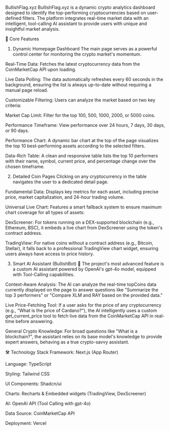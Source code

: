 BullishFlag.xyz
BullishFlag.xyz is a dynamic crypto analytics dashboard designed to identify the top-performing cryptocurrencies based on user-defined filters. The platform integrates real-time market data with an intelligent, tool-calling AI assistant to provide users with unique and insightful market analysis.

🚀 Core Features
1. Dynamic Homepage Dashboard
The main page serves as a powerful control center for monitoring the crypto market's momentum.

Real-Time Data: Fetches the latest cryptocurrency data from the CoinMarketCap API upon loading.

Live Data Polling: The data automatically refreshes every 60 seconds in the background, ensuring the list is always up-to-date without requiring a manual page reload.

Customizable Filtering: Users can analyze the market based on two key criteria:

Market Cap Limit: Filter for the top 100, 500, 1000, 2000, or 5000 coins.

Performance Timeframe: View performance over 24 hours, 7 days, 30 days, or 90 days.

Performance Chart: A dynamic bar chart at the top of the page visualizes the top 10 best-performing assets according to the selected filters.

Data-Rich Table: A clean and responsive table lists the top 10 performers with their name, symbol, current price, and percentage change over the chosen timeframe.

2. Detailed Coin Pages
Clicking on any cryptocurrency in the table navigates the user to a dedicated detail page.

Fundamental Data: Displays key metrics for each asset, including precise price, market capitalization, and 24-hour trading volume.

Universal Live Chart: Features a smart fallback system to ensure maximum chart coverage for all types of assets:

DexScreener: For tokens running on a DEX-supported blockchain (e.g., Ethereum, BSC), it embeds a live chart from DexScreener using the token's contract address.

TradingView: For native coins without a contract address (e.g., Bitcoin, Stellar), it falls back to a professional TradingView chart widget, ensuring users always have access to price history.

3. Smart AI Assistant (BullishBot) 🤖
The project's most advanced feature is a custom AI assistant powered by OpenAI's gpt-4o model, equipped with Tool-Calling capabilities.

Context-Aware Analysis: The AI can analyze the real-time topCoins data currently displayed on the page to answer questions like "Summarize the top 3 performers" or "Compare XLM and RAY based on the provided data."

Live Price-Fetching Tool: If a user asks for the price of any cryptocurrency (e.g., "What is the price of Cardano?"), the AI intelligently uses a custom get_current_price tool to fetch live data from the CoinMarketCap API in real-time before answering.

General Crypto Knowledge: For broad questions like "What is a blockchain?", the assistant relies on its base model's knowledge to provide expert answers, behaving as a true crypto-savvy assistant.

🛠️ Technology Stack
Framework: Next.js (App Router)

Language: TypeScript

Styling: Tailwind CSS

UI Components: Shadcn/ui

Charts: Recharts & Embedded widgets (TradingView, DexScreener)

AI: OpenAI API (Tool Calling with gpt-4o)

Data Source: CoinMarketCap API

Deployment: Vercel
